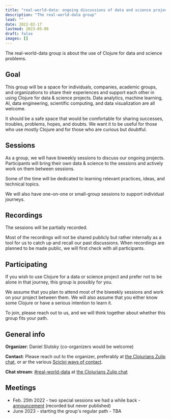 ```yaml
---
title: "real-world-data: ongoing discussions of data and science projects"
description: "The real-world-data group"
lead: ""
date: 2022-02-17
lastmod: 2023-05-06
draft: false
images: []
---
```

The real-world-data group is about the use of Clojure for data and science problems.

## Goal
This group will be a space for individuals, companies, academic groups, and organizations to share their experiences and support each other in using Clojure for data & science projects. Data analytics, machine learning, AI, data engineering, scientific computing, and data visualization are all welcome.

It should be a safe space that would be comfortable for sharing successes, troubles, problems, hopes, and doubts. We want it to be useful for those who use mostly Clojure and for those who are curious but doubtful.

## Sessions
As a group, we will have biweekly sessions to discuss our ongoing projects. Participants will bring their own data & science to the sessions and actively work on them between sessions.

Some of the time will be dedicated to learning relevant practices, ideas, and technical topics.

We will also have one-on-one or small-group sessions to support individual journeys.

## Recordings
The sessions will be partially recorded.

Most of the recordings will not be shared publicly but rather internally as a tool for us to catch up and recall our past discussions. When recordings are planned to be made public, we will first check with all participants.

## Participating
If you wish to use Clojure for a data or science project and prefer not to be alone in that journey, this group is possibly for you.

We assume that you plan to attend most of the biweekly sessions and work on your project between them. We will also assume that you either know some Clojure or have a serious intention to learn it.

To join, please reach out to us, and we will think together about whether this group fits your path.

## General info
**Organizer**: Daniel Slutsky (co-organizers would be welcome)

**Contact**: Please reach out to the organizer, preferably at [the Clojurians Zulip chat](../../chat), or ar the various [Scicloj ways of contact](../../contact).

**Chat stream**: [#real-world-data](https://clojurians.zulipchat.com/#narrow/stream/315077-real-world-data) at [the Clojurians Zulip chat](../../chat)

## Meetings
* Feb. 25th 2022 - two special sessions we had a while back - [announcement](https://clojureverse.org/t/real-world-data-meetup-1/) (recorded but never published)
* June 2023 - starting the group's regular path - TBA
